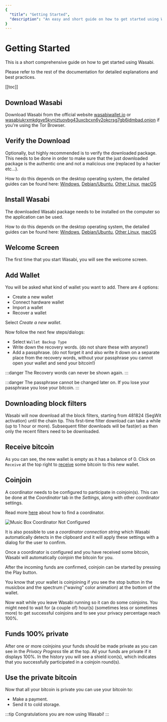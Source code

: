 ```yaml
---
{
  "title": "Getting Started",
  "description": "An easy and short guide on how to get started using Wasabi Wallet. This is the Wasabi documentation, an archive of knowledge about the open-source, non-custodial and privacy-focused Bitcoin wallet for desktop."
}
---
```


# Getting Started

This is a short comprehensive guide on how to get started using Wasabi.

Please refer to the rest of the documentation for detailed explanations and best practices.

[[toc]]

## Download Wasabi

Download Wasabi from the official website [wasabiwallet.io](https://wasabiwallet.io) or [wasabiukrxmkdgve5kynjztuovbg43uxcbcxn6y2okcrsg7gb6jdmbad.onion](http://wasabiukrxmkdgve5kynjztuovbg43uxcbcxn6y2okcrsg7gb6jdmbad.onion) if you're using the Tor Browser.

## Verify the Download

Optionally, but highly recommended is to verify the downloaded package.
This needs to be done in order to make sure that the just downloaded package is the authentic one and not a malicious one (replaced by a hacker etc...).

How to do this depends on the desktop operating system, the detailed guides can be found here: [Windows](/using-wasabi/InstallPackage.md#windows), [Debian/Ubuntu](/using-wasabi/InstallPackage.md#debian-and-ubuntu), [Other Linux](/using-wasabi/InstallPackage.md#other-linux), [macOS](/using-wasabi/InstallPackage.md#macos)

## Install Wasabi

The downloaded Wasabi package needs to be installed on the computer so the application can be used.

How to do this depends on the desktop operating system, the detailed guides can be found here: [Windows](/using-wasabi/InstallPackage.md#windows), [Debian/Ubuntu](/using-wasabi/InstallPackage.md#debian-and-ubuntu), [Other Linux](/using-wasabi/InstallPackage.md#other-linux), [macOS](/using-wasabi/InstallPackage.md#macos)

## Welcome Screen

The first time that you start Wasabi, you will see the welcome screen.

## Add Wallet

You will be asked what kind of wallet you want to add.
There are 4 options:
- Create a new wallet
- Connect hardware wallet
- Import a wallet
- Recover a wallet

Select _Create a new wallet_.

Now follow the next few steps/dialogs:
- Select `Wallet Backup Type`
- Write down the recovery words. (do not share these with anyone!)
- Add a passphrase. (do not forget it and also write it down on a separate place from the recovery words, without your passphrase you cannot open your wallet and send your bitcoin!)

:::danger
The Recovery words can never be shown again.
:::

:::danger
The passphrase cannot be changed later on.
If you lose your passphrase you lose your bitcoin.
:::

## Downloading block filters

Wasabi will now download all the block filters, starting from 481824 (SegWit activation) until the chain tip.
This first-time filter download can take a while (up to 1 hour or more).
Subsequent filter downloads will be fast(er) as then only the recent filters need to be downloaded.

## Receive bitcoin

As you can see, the new wallet is empty as it has a balance of 0.
Click on `Receive` at the top right to [receive](/using-wasabi/Receive.md) some bitcoin to this new wallet.

## Coinjoin

A coordinator needs to be configured to participate in coinjoin(s).
This can be done at the _Coordinator_ tab in the _Settings_, along with other coordinator settings.

Read more [here](/FAQ/FAQ-UseWasabi.html#how-do-i-find-a-coordinator) about how to find a coordinator.

![Music Box Coordinator Not Configured](/MusicBoxCoordinatorNotConfigured.png "Music Box Coordinator Not Configured")

It is also possible to use a _coordinator connection string_ which Wasabi automatically detects in the clipboard and it will apply these settings with a dialog for the user to confirm.

Once a coordinator is configured and you have received some bitcoin, Wasabi will automatically coinjoin the bitcoin for you.

After the incoming funds are confirmed, coinjoin can be started by pressing the Play button.

You know that your wallet is coinjoining if you see the stop button in the musicbox and the spectrum ("waving" color animation) at the bottom of the wallet.

Now wait while you leave Wasabi running so it can do some coinjoins.
You might need to wait for (a couple of) hour(s) (sometimes less or sometimes more) to get successful coinjoins and to see your privacy percentage reach 100%.

## Funds 100% private

After one or more coinjoins your funds should be made private as you can see in the _Privacy Progress_ tile at the top.
All your funds are private if it displays 100%.
In the history you will see a shield icon(s), which indicates that you successfully participated in a coinjoin round(s).

## Use the private bitcoin

Now that all your bitcoin is private you can use your bitcoin to:
- Make a payment.
- Send it to cold storage.

:::tip
Congratulations you are now using Wasabi!
:::

